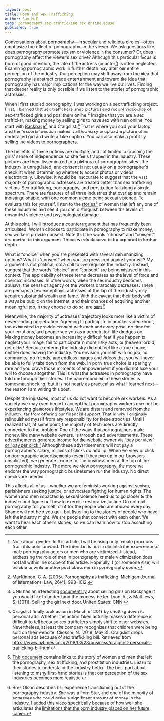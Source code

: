 ```yaml
---
layout: post
title: Porn and Sex Trafficking
author: Sam M-E
tags: pornography sex-trafficking sex online abuse
published: true
---
```

Conversations about pornography—in secular and religious circles—often emphasize the effect of pornography on the viewer. We ask questions like, does pornography promote sexism or violence in the consumer? Or, does pornography affect the viewer’s sex drive? Although this particular focus is born of good intention, the fate of the actress (or actor[^1]) is often neglected. Examining pornographic work in further depth may alter our entire perception of the industry. Our perception may shift away from the idea that pornography is abstract crude entertainment and toward the idea that pornography has major implications for the way we live our lives. Finding that deeper reality is only possible if we listen to the stories of pornographic actresses.

When I first studied pornography, I was working on a sex trafficking project. First, I learned that sex traffickers snap pictures and record videoclips of sex-trafficked girls and post them online.[^2] Imagine that you are a sex trafficker, making money by selling girls to have sex with men online. You start with [Backpage](https://www.youtube.com/watch?v=fFRZ1NDR0Rc)[^3] and Craigslist.[^4] That is where you sold your laptop, and the “escorts” section makes it all too easy to upload a picture of an underaged girl and write a fake caption. You can also make a profit by selling the videos to pornographers.

The benefits of these options are multiple, and not limited to crushing the girls’ sense of independence so she feels trapped in the industry. These pictures are then disseminated to a plethora of pornographic sites. The industry is unregulated, and consent is not usually on a pornographer’s checklist when determining whether to accept photos or videos electronically. Likewise, it would be inaccurate to suggest that the vast majority of pornographic actresses are treated better than sex trafficking victims. Sex trafficking, pornography, and prostitution fall along a single spectrum. There are features of all three industries that overlap and remain indistinguishable, with one common theme being sexual violence. To evaluate this for yourself, listen to the [stories](https://docs.google.com/document/d/1n9XzwXHQc37JnPrzQvXNCWN0cRgR5Zkt5-ETV-2q9I4/edit?usp=sharing)[^5] of women that left any one of these industries and see if you can distinguish between the levels of unwanted violence and psychological damage.

At this point, I will introduce a counterargument that has frequently been articulated: Women choose to participate in pornography to make money; sex workers provide consent. Note that the words “choose” and “consent” are central to this argument. These words deserve to be explored in further depth.

What is “choice” when you are presented with several dehumanizing options? What is “consent” when you are pressured against your will? My argument is not political, not a call to overregulate the industry. Instead, I suggest that the words “choice”  and “consent” are being misused in this context. The applicability of these terms decreases as the level of force and coercion increases. In other words, when the sex industry becomes abusive, the sense of agency of the workers drastically decreases. There are perhaps a few exceptions: actresses at the top of the industry may acquire substantial wealth and fame. With the caveat that their body will always be public on the Internet, and their chances of acquiring another meaningful job, if they choose to do so, are [slim](https://youtu.be/9NyzCJx4IiI?t=238).[^6]

Meanwhile, the majority of actresses’ trajectory looks more like a victim of never-ending perpetration. Agreeing to participate in another video shoot, too exhausted to provide consent with each and every pose, no time for your emotions, and people see you as a perpetrator: life drudges on. Making money becomes an increasingly difficult feat if you happen to neglect your image, fail to participate in more risky acts, or (heaven forbid) get older! Because entering the industry did not feel like a true choice, neither does leaving the industry. You envision yourself with no job, no community, no friends, and endless images and videos that you will never be able to fully take down from the web. In porn, true choice is sparingly rare and you crave those moments of empowerment if you did not lose your will to choose altogether. This is what the actresses in pornography have told me through their stories. The pain embodied in these stories is somewhat shocking, but it is not nearly as practical as what I learned next—the reason I am writing this post.

Despite the injustices, most of us do not want to become sex workers. As a society, we may even begin to accept that pornography workers may not be experiencing glamorous lifestyles. We are distant and removed from the industry; far from offering our financial support. That is why I originally relinquished myself from any responsibility for these atrocities. Until I realized that, at some point, the majority of tech users are directly connected to the problem. One of the ways that pornographers make money, like many website owners, is through paid advertisements. These advertisements generate income for the website owner via [“pay per view” or “pay per click.”](https://en.wikipedia.org/wiki/Pay-per-click) Although these advertisements will not pay a pornographer’s salary, millions of clicks do add up. When we view or click on pornographic advertisements (even if they pop up in our browsers unsolicited), we generate income for the business men at the top of the pornographic industry. The more we view pornography, the more we endorse the way pornographic businessmen run the industry. No direct checks are needed.

This affects all of us—whether we are feminists working against sexism, parishioners seeking justice, or advocates fighting for human rights. The women and men impacted by sexual violence need us to go closer to the industry and figure out how to exercise restorative justice. Do not quit pornography for yourself, do it for the people who are abused every day. Shame will not help you quit, but listening to the stories of people who have left the industry might. We are people that connect with each other. We want to hear each other’s [stories](https://docs.google.com/document/d/1n9XzwXHQc37JnPrzQvXNCWN0cRgR5Zkt5-ETV-2q9I4/edit?usp=sharing), so we can learn how to stop assaulting each other.


[^1]:
	Note about gender: In this article, I will be using only female pronouns from this point onward. The intention is not to diminish the experience of male pornography actors or men who are victimized. Instead, addressing the role of men in pornography or male victimization does not fall within the scope of this article. Hopefully, I (or someone else) will be able to write another post about men in pornography soon.

[^2]:
	MacKinnon, C. A. (2005). Pornography as trafficking. Michigan Journal of International Law, 26(4), 993-1012.

[^3]:
	CNN has an interesting [documentary](https://www.youtube.com/watch?v=fFRZ1NDR0Rc) about selling girls on Backpage if you would like to understand the process better.
Lyon, A., & Matthews, S. (2011). Selling the girl next door. United States: CNN.

[^4]:
	Craigslist finally took action in March of 2018 by shutting down its personal ads. Whether the action taken actually makes a difference is difficult to tell because sex traffickers simply shift to other websites. Nevertheless, at least the company recognizes that children were being sold on their website.
Chokshi, N. (2018, May 3). Craigslist drops personal ads because of sex trafficking bill. Retrieved from https://www.nytimes.com/2018/03/23/business/craigslist-personals-trafficking-bill.html

[^5]:
	[This document](https://docs.google.com/document/d/1n9XzwXHQc37JnPrzQvXNCWN0cRgR5Zkt5-ETV-2q9I4/edit?usp=sharing) contains links to the story of women and men that left the pornography, sex trafficking, and prostitution industries. Listen to their stories to understand the industry better. The best part about listening to many first-hand stories is that our perception of the sex industries becomes more realistic.

[^6]:
	Bree Olson describes her experience transitioning out of the pornography industry. She was a Porn Star, and one of the minority of actresses who could make a significant amount of money in the industry. I added this video specifically because of how well she articulates the [limitations that the porn industry placed on her future career.](https://youtu.be/9NyzCJx4IiI?t=238)
